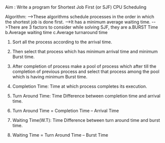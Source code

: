 Aim : Write a program for Shortest Job First (or SJF) CPU Scheduling

Algorithm:
-->These algorithms schedule processes in the order in which the shortest job is done first. 
-->It has a minimum average waiting time.
-->There are 3 factors to consider while solving SJF, they are
    a.BURST Time
    b.Average waiting time
    c.Average turnaround time

1. Sort all the process according to the arrival time.
2. Then select that process which has minimum arrival time and minimum Burst time.
3. After completion of process make a pool of process which after till the completion of
    previous process and select that process among the pool which is having minimum Burst time.

4. Completion Time: Time at which process completes its execution.
5. Turn Around Time: Time Difference between completion time and arrival time. 
6. Turn Around Time = Completion Time – Arrival Time
7. Waiting Time(W.T): Time Difference between turn around time and burst time.
8. Waiting Time = Turn Around Time – Burst Time
